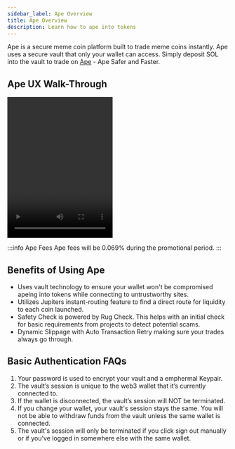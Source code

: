 ```yaml
---
sidebar_label: Ape Overview
title: Ape Overview
description: Learn how to ape into tokens
---
```


<head>
    <title>Ape Overview</title>
</head>

Ape is a secure meme coin platform built to trade meme coins instantly. Ape uses a secure vault that only your wallet can access. Simply deposit SOL into the vault to trade on [Ape](https://ape.jup.ag) - Ape Safer and Faster.

## Ape UX Walk-Through
  <video width="240" height="320" controls>
    <source src="/videos/ape-video1.mp4" type="video/mp4" />
  </video>

:::info Ape Fees
Ape fees will be 0.069% during the promotional period.
:::

## Benefits of Using Ape 

- Uses vault technology to ensure your wallet won't be compromised apeing into tokens while connecting to untrustworthy sites.
- Utilizes Jupiters instant-routing feature to find a direct route for liquidity to each coin launched.
- Safety Check is powered by Rug Check. This helps with an initial check for basic requirements from projects to detect potential scams.
- Dynamic Slippage with Auto Transaction Retry making sure your trades always go through.

## Basic Authentication FAQs

1. Your password is used to encrypt your vault and a emphermal Keypair.
2. The vault&rsquo;s session is unique to the web3 wallet that it&rsquo;s currently connected to.
3. If the wallet is disconnected, the vault&rsquo;s session will NOT be terminated.
4. If you change your wallet, your vault's session stays the same. You will not be able to withdraw funds from the vault unless the same wallet is connected.
5. The vault's session will only be terminated if you click sign out manually or if you've logged in somewhere else with the same wallet.